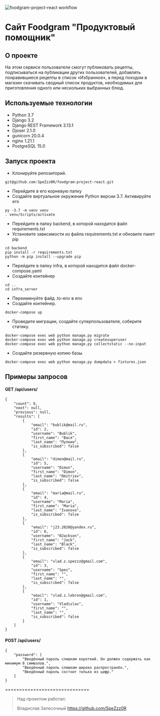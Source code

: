 ![foodgram-project-react workflow](https://github.com/SpeZzz0R/foodgram-project-react/actions/workflows/foodgram_workflow.yml/badge.svg)


# Сайт Foodgram "Продуктовый помощник"

## О проекте
На этом сервисе пользователи смогут публиковать рецепты, подписываться на публикации других пользователей, добавлять понравившиеся рецепты в список «Избранное», а перед походом в магазин скачивать сводный список продуктов, необходимых для приготовления одного или нескольких выбранных блюд.

## Используемые технологии
- Python 3.7
- Django 3.2 
- Django REST Framework 3.13.1
- Djoser 2.1.0
- gunicorn 20.0.4
- nginx 1.21.1
- PostgreSQL 15.0

## Запуск проекта
* Клонируйте репозиторий.
```
git@github.com:SpeZzz0R/foodgram-project-react.git
```
* Перейдите в его корневую папку
* Создайте виртуальное окружение Python версии 3.7. Активируйте его
```
py -3.7 -m venv venv
. venv/Scripts/activate
```
* Перейдите в папку backend, в которой находится файл requirements.txt
* Установите зависимости из файла requirements.txt и обновите пакет pip
```
cd backend
pip install -r requirements.txt
python -m pip install --upgrade pip
```
* Перейдите в папку infra, в которой находится файл docker-compose.yaml
* Создайте контейнер
```
cd ..
cd infra_server
```
* Переименуйте файд .to-env в env
* Создайте контейнер.
```
docker-compose up
```
* Проведите миграции, создайте суперпользователя, соберите статику.
```
docker-compose exec web python manage.py migrate
docker-compose exec web python manage.py createsuperuser
docker-compose exec web python manage.py collectstatic --no-input 
```
* Создайте резервную копию базы.
```
docker-compose exec web python manage.py dumpdata > fixtures.json 
```
## Примеры запросов

#### GET /api/users/ 
```
{
    "count": 6,
    "next": null,
    "previous": null,
    "results": [
        {
            "email": "bublik@mail.ru",
            "id": 2,
            "username": "Bublik",
            "first_name": "Вася",
            "last_name": "Пупкин",
            "is_subscribed": false
        },
        {
            "email": "dimon@mail.ru",
            "id": 5,
            "username": "Dimon",
            "first_name": "Dimon",
            "last_name": "Dmitriev",
            "is_subscribed": false
        },
        {
            "email": "maria@mail.ru",
            "id": 4,
            "username": "Maria",
            "first_name": "Maria",
            "last_name": "Ivanova",
            "is_subscribed": false
        },
        {
            "email": "j23.2020@yandex.ru",
            "id": 6,
            "username": "NJackson",
            "first_name": "Jack",
            "last_name": "Black",
            "is_subscribed": false
        },
        {
            "email": "vlad.z.spezzz@gmail.com",
            "id": 3,
            "username": "Spez",
            "first_name": "",
            "last_name": "",
            "is_subscribed": false
        },
        {
            "email": "vlad.z.lebron@gmail.com",
            "id": 1,
            "username": "Vladislav",
            "first_name": "",
            "last_name": "",
            "is_subscribed": false
        }
    ]
}
```

#### POST /api/users/ 
```
{
    "password": [
        "Введённый пароль слишком короткий. Он должен содержать как минимум 8 символов.",
        "Введённый пароль слишком широко распространён.",
        "Введённый пароль состоит только из цифр."
    ]
}
```

==============================

> Над проектом работал:  
>
> Владислав Запесочный https://github.com/SpeZzz0R  
> 
